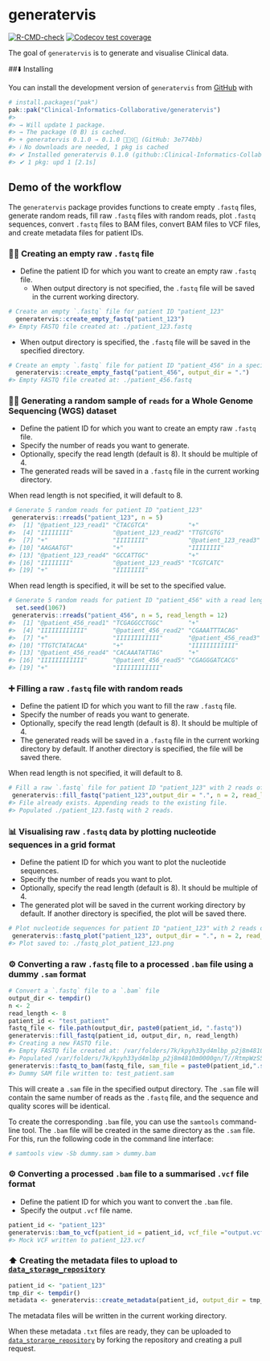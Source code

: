 
<!-- README.md is generated from README.Rmd. Please edit that file -->

# generatervis

<!-- badges: start -->

[![R-CMD-check](https://github.com/Clinical-Informatics-Collaborative/generatervis/actions/workflows/R-CMD-check.yaml/badge.svg)](https://github.com/Clinical-Informatics-Collaborative/generatervis/actions/workflows/R-CMD-check.yaml)
[![Codecov test
coverage](https://codecov.io/gh/Clinical-Informatics-Collaborative/generatervis/graph/badge.svg)](https://app.codecov.io/gh/Clinical-Informatics-Collaborative/generatervis)

<!-- badges: end -->

The goal of `generatervis` is to generate and visualise Clinical data.

\##⬇️ Installing

You can install the development version of `generatervis` from
[GitHub](https://github.com/) with

``` r
# install.packages("pak")  
pak::pak("Clinical-Informatics-Collaborative/generatervis")  
#> 
#> → Will update 1 package.
#> → The package (0 B) is cached.
#> + generatervis 0.1.0 → 0.1.0 👷🏾‍♀️🔧 (GitHub: 3e774bb)
#> ℹ No downloads are needed, 1 pkg is cached
#> ✔ Installed generatervis 0.1.0 (github::Clinical-Informatics-Collaborative/generatervis@3e774bb) (15ms)
#> ✔ 1 pkg: upd 1 [2.1s]
```

## Demo of the workflow

The `generatervis` package provides functions to create empty `.fastq`
files, generate random reads, fill raw `.fastq` files with random reads,
plot `.fastq` sequences, convert `.fastq` files to BAM files, convert
BAM files to VCF files, and create metadata files for patient IDs.

### 🧑‍💻 Creating an empty raw `.fastq` file

- Define the patient ID for which you want to create an empty raw
  `.fastq` file.
  - When output directory is not specified, the `.fastq` file will be
    saved in the current working directory.

``` r
# Create an empty `.fastq` file for patient ID "patient_123"
  generatervis::create_empty_fastq("patient_123")
#> Empty FASTQ file created at: ./patient_123.fastq
```

- When output directory is specified, the `.fastq` file will be saved in
  the specified directory.

``` r
# Create an empty `.fastq` file for patient ID "patient_456" in a specific directory
  generatervis::create_empty_fastq("patient_456", output_dir = ".")
#> Empty FASTQ file created at: ./patient_456.fastq
```

### 🧑‍💻 Generating a random sample of `reads` for a Whole Genome Sequencing (WGS) dataset

- Define the patient ID for which you want to create an empty raw
  `.fastq` file.
- Specify the number of reads you want to generate.
- Optionally, specify the read length (default is 8). It should be
  multiple of 4.
- The generated reads will be saved in a `.fastq` file in the current
  working directory.

When read length is not specified, it will default to 8.

``` r
# Generate 5 random reads for patient ID "patient_123"
 generatervis::rreads("patient_123", n = 5)
#>  [1] "@patient_123_read1" "CTACGTCA"           "+"                 
#>  [4] "IIIIIIII"           "@patient_123_read2" "TTGTCGTG"          
#>  [7] "+"                  "IIIIIIII"           "@patient_123_read3"
#> [10] "AAGAATGT"           "+"                  "IIIIIIII"          
#> [13] "@patient_123_read4" "GCCATTGC"           "+"                 
#> [16] "IIIIIIII"           "@patient_123_read5" "TCGTCATC"          
#> [19] "+"                  "IIIIIIII"
```

When read length is specified, it will be set to the specified value.

``` r
# Generate 5 random reads for patient ID "patient_456" with a read length of 12
  set.seed(1067)
 generatervis::rreads("patient_456", n = 5, read_length = 12)
#>  [1] "@patient_456_read1" "TCGAGGCCTGGC"       "+"                 
#>  [4] "IIIIIIIIIIII"       "@patient_456_read2" "CGAAATTTACAG"      
#>  [7] "+"                  "IIIIIIIIIIII"       "@patient_456_read3"
#> [10] "TTGTCTATACAA"       "+"                  "IIIIIIIIIIII"      
#> [13] "@patient_456_read4" "CACAAATATTAG"       "+"                 
#> [16] "IIIIIIIIIIII"       "@patient_456_read5" "CGAGGGATCACG"      
#> [19] "+"                  "IIIIIIIIIIII"
```

### ➕️ Filling a raw `.fastq` file with random reads

- Define the patient ID for which you want to fill the raw `.fastq`
  file.
- Specify the number of reads you want to generate.
- Optionally, specify the read length (default is 8). It should be
  multiple of 4.
- The generated reads will be saved in a `.fastq` file in the current
  working directory by default. If another directory is specified, the
  file will be saved there.

When read length is not specified, it will default to 8.

``` r
# Fill a raw `.fastq` file for patient ID "patient_123" with 2 reads of length 8
 generatervis::fill_fastq("patient_123",output_dir = ".", n = 2, read_length = 8)
#> File already exists. Appending reads to the existing file.
#> Populated ./patient_123.fastq with 2 reads.
```

### 📊 Visualising raw `.fastq` data by plotting nucleotide sequences in a grid format

- Define the patient ID for which you want to plot the nucleotide
  sequences.
- Specify the number of reads you want to plot.
- Optionally, specify the read length (default is 8). It should be
  multiple of 4.
- The generated plot will be saved in the current working directory by
  default. If another directory is specified, the plot will be saved
  there.

``` r
# Plot nucleotide sequences for patient ID "patient_123" with 2 reads of length 8
 generatervis::fastq_plot("patient_123", output_dir = ".", n = 2, read_length = 8)
#> Plot saved to: ./fastq_plot_patient_123.png
```

### ⚙️ Converting a raw `.fastq` file to a processed `.bam` file using a dummy `.sam` format

``` r
# Convert a `.fastq` file to a `.bam` file
output_dir <- tempdir()
n <- 2
read_length <- 8
patient_id <- "test_patient"
fastq_file <- file.path(output_dir, paste0(patient_id, ".fastq"))
generatervis::fill_fastq(patient_id, output_dir, n, read_length)
#> Creating a new FASTQ file.
#> Empty FASTQ file created at: /var/folders/7k/kpyh33yd4mlbp_p2j8m4810m0000gn/T//RtmpWzS5Gv/test_patient.fastq
#> Populated /var/folders/7k/kpyh33yd4mlbp_p2j8m4810m0000gn/T//RtmpWzS5Gv/test_patient.fastq with 2 reads.
generatervis::fastq_to_bam(fastq_file, sam_file = paste0(patient_id,".sam"), reference = "chr1")
#> Dummy SAM file written to: test_patient.sam
```

This will create a `.sam` file in the specified output directory. The
`.sam` file will contain the same number of reads as the `.fastq` file,
and the sequence and quality scores will be identical.

To create the corresponding `.bam` file, you can use the `samtools`
command-line tool. The `.bam` file will be created in the same directory
as the `.sam` file. For this, run the following code in the command line
interface:

``` bash
# samtools view -Sb dummy.sam > dummy.bam
```

### ⚙️ Converting a processed `.bam` file to a summarised `.vcf` file format

- Define the patient ID for which you want to convert the `.bam` file.
- Specify the output `.vcf` file name.

``` r
patient_id <- "patient_123"
generatervis::bam_to_vcf(patient_id = patient_id, vcf_file ="output.vcf")
#> Mock VCF written to patient_123.vcf
```

### ⬆️ Creating the metadata files to upload to [`data_storage_repository`](https://github.com/Clinical-Informatics-Collaborative/data_storage_portal)

``` r
patient_id <- "patient_123"
tmp_dir <- tempdir()
metadata <- generatervis::create_metadata(patient_id, output_dir = tmp_dir)
```

The metadata files will be written in the current working directory.

When these metadata `.txt` files are ready, they can be uploaded to
[`data_storarge_repository`](https://github.com/Clinical-Informatics-Collaborative/data_storage_portal)
by forking the repository and creating a pull request.
